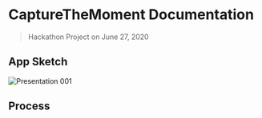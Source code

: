 # CaptureTheMoment Documentation

> Hackathon Project on June 27, 2020

## App Sketch

![Presentation 001](https://user-images.githubusercontent.com/41736472/85192383-4d34d700-b2fd-11ea-8f24-18b50fa651aa.png)

## Process
